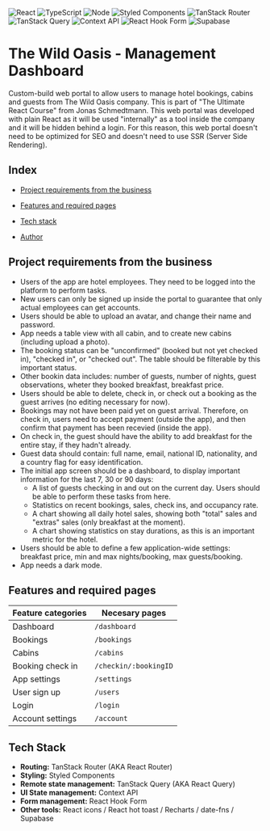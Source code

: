 ![React](https://img.shields.io/badge/React-20232A?style=for-the-badge&logo=react&logoColor=61DAFB)
![TypeScript](https://img.shields.io/badge/TypeScript-007ACC?style=for-the-badge&logo=typescript&logoColor=white)
![Node](https://img.shields.io/badge/Node.js-43853D?style=for-the-badge&logo=node.js&logoColor=white)
![Styled Components](https://img.shields.io/badge/styled%20components-482563?style=for-the-badge&logo=styledcomponents&logoColor=white)
![TanStack Router](https://img.shields.io/badge/tanstack%20router-11B981?style=for-the-badge&logo=reactrouter&logoColor=white)
![TanStack Query](https://img.shields.io/badge/tanstack%20query-EF4444?style=for-the-badge&logo=reactquery&logoColor=white)
![Context API](https://img.shields.io/badge/context%20api-20232A?style=for-the-badge&logo=react&logoColor=61DAFB)
![React Hook Form](https://img.shields.io/badge/react%20hook%20form-EC5990?style=for-the-badge&logo=reacthookform&logoColor=white)
![Supabase](https://img.shields.io/badge/supabase-3DCF8E?style=for-the-badge&logo=supabase&logoColor=white)

# The Wild Oasis - Management Dashboard
Custom-build web portal to allow users to manage hotel bookings, cabins and guests from The Wild Oasis company. This is part of "The Ultimate React Course" from Jonas Schmedtmann.
This web portal was developed with plain React as it will be used "internally" as a tool inside the company and it will be hidden behind a login. For this reason, this web portal doesn't need to be optimized for SEO and doesn't need to use SSR (Server Side Rendering).

## Index

* [Project requirements from the business](#project-requirements-from-the-business)

* [Features and required pages](#features-and-required-pages)

* [Tech stack](#tech-stack)

* [Author](#author)

## Project requirements from the business
- Users of the app are hotel employees. They need to be logged into the platform to perform tasks.
- New users can only be signed up inside the portal to guarantee that only actual employees can get accounts.
- Users should be able to upload an avatar, and change their name and password.
- App needs a table view with all cabin, and to create new cabins (including upload a photo).
- The booking status can be "unconfirmed" (booked but not yet checked in), "checked in", or "checked out". The table should be filterable by this important status.
- Other bookin data includes: number of guests, number of nights, guest observations, wheter they booked breakfast, breakfast price.
- Users should be able to delete, check in, or check out a booking as the guest arrives (no editing necessary for now).
- Bookings may not have been paid yet on guest arrival. Therefore, on check in, users need to accept payment (outside the app), and then confirm that payment has been recevied (inside the app).
- On check in, the guest should have the ability to add breakfast for the entire stay, if they hadn't already.
- Guest data should contain: full name, email, national ID, nationality, and a country flag for easy identification.
- The initial app screen should be a dashboard, to display important information for the last 7, 30 or 90 days:
  - A list of guests checking in and out on the current day. Users should be able to perform these tasks from here.
  - Statistics on recent bookings, sales, check ins, and occupancy rate.
  - A chart showing all daily hotel sales, showing both "total" sales and "extras" sales (only breakfast at the moment).
  - A chart showing statistics on stay durations, as this is an important metric for the hotel.
- Users should be able to define a few application-wide settings: breakfast price, min and max nights/booking, max guests/booking.
- App needs a dark mode.

## Features and required pages
| **Feature categories** | **Necesary pages**    |
| ---------------------- | --------------------- |
| Dashboard              | `/dashboard`          |
| Bookings               | `/bookings`           |
| Cabins                 | `/cabins`             |
| Booking check in       | `/checkin/:bookingID` |
| App settings           | `/settings`           |
| User sign up           | `/users`              |
| Login                  | `/login`              |
| Account settings       | `/account`            |

## Tech Stack
- **Routing:** TanStack Router (AKA React Router)
- **Styling:** Styled Components
- **Remote state management:** TanStack Query (AKA React Query)
- **UI State management:** Context API
- **Form management:** React Hook Form
- **Other tools:** React icons / React hot toast / Recharts / date-fns / Supabase
